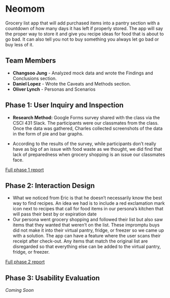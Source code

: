 # Neomom

Grocery list app that will add purchased items into a pantry section with a countdown of how many days it has left if properly stored. The app will say the proper way to store it and give you recipe ideas for food that is about to go bad. It can also tell you not to buy something you always let go bad or buy less of it.


## Team Members

* **Changsoo Jung** - Analyzed mock data and wrote the Findings and Conclusions section.
* **Daniel Lopez** - Wrote the Caveats and Methods section.
* **Oliver Lynch** - Personas and Scenarios

## Phase 1: User Inquiry and Inspection

* **Research Method:** Google Forms survey shared with the class via the CSCI 431 Slack. The participants were our classmates from the class. Once the data was gathered, Charles collected screenshots of the data in the form of pie and bar graphs.

* According to the results of the survey, while participants don’t really have as big of an issue with food waste as we thought, we did find that lack of preparedness when grocery shopping is an issue our classmates face. 

[Full phase 1 report](phase1/)

## Phase 2: Interaction Design
* What we noticed from Eric is that he doesn’t necessarily know the best way to find recipes. An idea we had is to include a red exclamation mark icon next to recipes that call for food items in our persona’s kitchen that will pass their best by or expiration date
* Our persona went grocery shopping and followed their list but also saw items that they wanted that weren’t on the list. These impromptu buys did not make it into their virtual pantry, fridge, or freezer so we came up with a solution. The app can have a feature where the user scans their receipt after check-out. Any items that match the original list are disregarded so that everything else can be added to the virtual pantry, fridge, or freezer. 

[Full phase 2 report](phase2/)

## Phase 3: Usability Evaluation

*Coming Soon*
